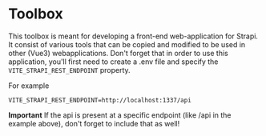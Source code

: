 # Toolbox

This toolbox is meant for developing a front-end web-application for Strapi. It consist of various tools that can be copied and modified to be used in other (Vue3)  webapplications. Don't forget that in order to use this application, you'll first need to create a .env file and specify the `VITE_STRAPI_REST_ENDPOINT` property. 

For example
```
VITE_STRAPI_REST_ENDPOINT=http://localhost:1337/api
```
**Important** If the api is present at a specific endpoint (like /api in the example above), don't forget to include that as well!